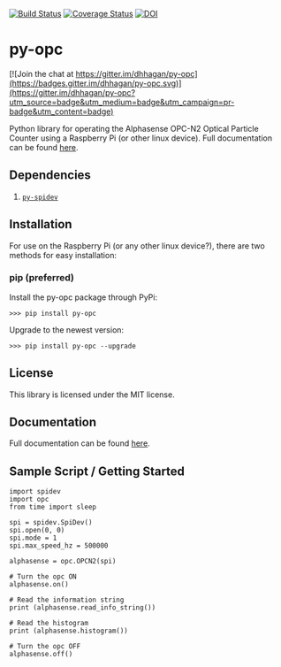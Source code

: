 [![Build Status](https://travis-ci.org/dhhagan/py-opc.svg?branch=develop)](https://travis-ci.org/dhhagan/py-opc)
[![Coverage Status](https://coveralls.io/repos/dhhagan/py-opc/badge.svg?branch=master&service=github)](https://coveralls.io/github/dhhagan/py-opc?branch=master)
[![DOI](https://zenodo.org/badge/doi/10.5281/zenodo.45949.svg)](http://dx.doi.org/10.5281/zenodo.45949)

# py-opc

[![Join the chat at https://gitter.im/dhhagan/py-opc](https://badges.gitter.im/dhhagan/py-opc.svg)](https://gitter.im/dhhagan/py-opc?utm_source=badge&utm_medium=badge&utm_campaign=pr-badge&utm_content=badge)

Python library for operating the Alphasense OPC-N2 Optical Particle Counter using a Raspberry Pi (or other linux device). Full documentation can be found [here](http://py-opc.readthedocs.org/en/latest/).

## Dependencies

  1. [`py-spidev`](https://github.com/doceme/py-spidev)

## Installation

For use on the Raspberry Pi (or any other linux device?), there are two methods for easy installation:

### pip (preferred)

Install the py-opc package through PyPi:

    >>> pip install py-opc

Upgrade to the newest version:

    >>> pip install py-opc --upgrade


## License

  This library is licensed under the MIT license.

## Documentation

  Full documentation can be found [here](http://py-opc.readthedocs.org/en/latest/).


## Sample Script / Getting Started

    import spidev
    import opc
    from time import sleep

    spi = spidev.SpiDev()
    spi.open(0, 0)
    spi.mode = 1
    spi.max_speed_hz = 500000

    alphasense = opc.OPCN2(spi)

    # Turn the opc ON
    alphasense.on()

    # Read the information string
    print (alphasense.read_info_string())

    # Read the histogram
    print (alphasense.histogram())

    # Turn the opc OFF
    alphasense.off()
